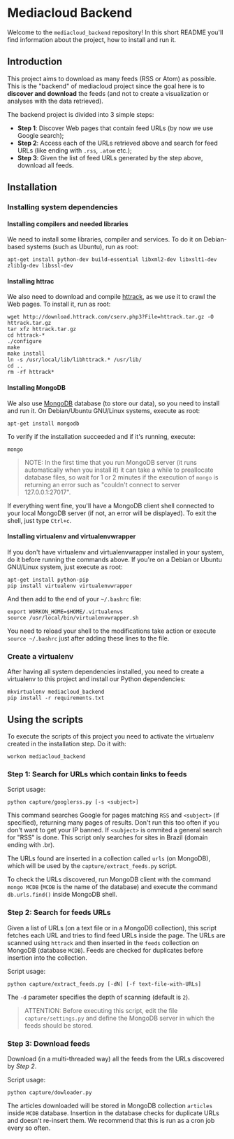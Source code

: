 Mediacloud Backend
==================

Welcome to the `mediacloud_backend` repository! In this short README you'll
find information about the project, how to install and run it.


## Introduction

This project aims to download as many feeds (RSS or Atom) as possible. This is
the "backend" of mediacloud project since the goal here is to **discover and
download** the feeds (and not to create a visualization or analyses with the
data retrieved).

The backend project is divided into 3 simple steps:

- **Step 1**: Discover Web pages that contain feed URLs (by now we use Google
  search);
- **Step 2**: Access each of the URLs retrieved above and search for feed URLs
  (like ending with `.rss`, `.atom` etc.);
- **Step 3**: Given the list of feed URLs generated by the step above, download
  all feeds.


## Installation

### Installing system dependencies

#### Installing compilers and needed libraries

We need to install some libraries, compiler and services. To do it on
Debian-based systems (such as Ubuntu), run as root:

    apt-get install python-dev build-essential libxml2-dev libxslt1-dev zlib1g-dev libssl-dev


#### Installing httrac

We also need to download and compile [httrack](http://www.httrack.com/), as we
use it to crawl the Web pages. To install it, run as root:

    wget http://download.httrack.com/cserv.php3?File=httrack.tar.gz -O httrack.tar.gz
    tar xfz httrack.tar.gz
    cd httrack-*
    ./configure
    make
    make install
    ln -s /usr/local/lib/libhttrack.* /usr/lib/
    cd ..
    rm -rf httrack*


#### Installing MongoDB

We also use [MongoDB](http://www.mongodb.org/) database (to store our data), so
you need to install and run it. On Debian/Ubuntu GNU/Linux systems, execute as
root:

    apt-get install mongodb

To verify if the installation succeeded and if it's running, execute:

    mongo

> NOTE: In the first time that you run MongoDB server (it runs automatically
> when you install it) it can take a while to preallocate database files, so
> wait for 1 or 2 minutes if the execution of `mongo` is returning an error
> such as "couldn't connect to server 127.0.0.1:27017".

If everything went fine, you'll have a MongoDB client shell connected to your
local MongoDB server (if not, an error will be displayed). To exit the shell,
just type `Ctrl+c`.


#### Installing virtualenv and virtualenvwrapper

If you don't have virtualenv and virtualenvwrapper installed in your system,
do it before running the commands above. If you're on a Debian or Ubuntu
GNU/Linux system, just execute as root:

    apt-get install python-pip
    pip install virtualenv virtualenvwrapper

And then add to the end of your `~/.bashrc` file:

    export WORKON_HOME=$HOME/.virtualenvs
    source /usr/local/bin/virtualenvwrapper.sh

You need to reload your shell to the modifications take action or execute
`source ~/.bashrc` just after adding these lines to the file.


### Create a virtualenv

After having all system dependencies installed, you need to create a
virtualenv to this project and install our Python dependencies:

    mkvirtualenv mediacloud_backend
    pip install -r requirements.txt


## Using the scripts

To execute the scripts of this project you need to activate the virtualenv
created in the installation step. Do it with:

    workon mediacloud_backend


### Step 1: Search for URLs which contain links to feeds

Script usage:

    python capture/googlerss.py [-s <subject>]

This command searches Google for pages matching `RSS` and `<subject>` (if
specified), returning many pages of results. Don't run this too often if you
don't want to get your IP banned. If `<subject>` is ommited a general search
for "RSS" is done. This script only searches for sites in Brazil (domain ending
with .br).

The URLs found are inserted in a collection called `urls` (on MongoDB), which
will be used by the `capture/extract_feeds.py` script.

To check the URLs discovered, run MongoDB client with the command `mongo MCDB`
(`MCDB` is the name of the database) and execute the command `db.urls.find()`
inside MongoDB shell.


### Step 2: Search for feeds URLs

Given a list of URLs (on a text file or in a MongoDB collection), this script
fetches each URL and tries to find feed URLs inside the page. The URLs are
scanned using `httrack` and then inserted in the `feeds` collection on MongoDB
(database `MCDB`).  Feeds are checked for duplicates before insertion into the
collection.

Script usage:

    python capture/extract_feeds.py [-dN] [-f text-file-with-URLs]

The `-d` parameter specifies the depth of scanning (default is `2`).

> ATTENTION: Before executing this script, edit the file `capture/settings.py`
> and define the MongoDB server in which the feeds should be stored.


### Step 3: Download feeds

Download (in a multi-threaded way) all the feeds from the URLs discovered by
*Step 2*.

Script usage:

    python capture/dowloader.py

The articles downloaded will be stored in MongoDB collection `articles` inside
`MCDB` database.  Insertion in the database checks for duplicate URLs and
doesn't re-insert them.  We recommend that this is run as a cron job every so
often.
